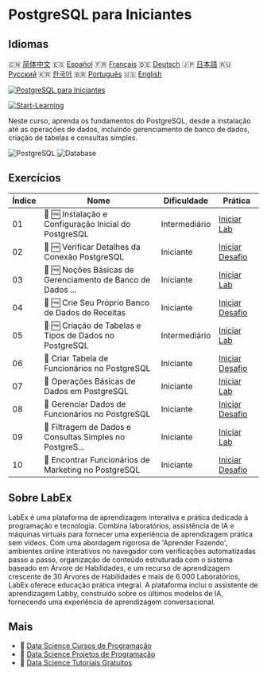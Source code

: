 # PostgreSQL para Iniciantes

## Idiomas

🇨🇳 [简体中文](README_zh.md) 🇪🇸 [Español](README_es.md) 🇫🇷 [Français](README_fr.md) 🇩🇪 [Deutsch](README_de.md) 🇯🇵 [日本語](README_ja.md) 🇷🇺 [Русский](README_ru.md) 🇰🇷 [한국어](README_ko.md) 🇧🇷 [Português](README_pt.md) 🇺🇸 [English](README.md) 

[![PostgreSQL para Iniciantes](https://cover-creator.labex.io/postgresql-for-beginners.png?lang=pt)](https://labex.io/pt/courses/postgresql-for-beginners)

[![Start-Learning](https://img.shields.io/badge/Start-Learning-whitesmoke?style=for-the-badge)](https://labex.io/pt/courses/postgresql-for-beginners)

Neste curso, aprenda os fundamentos do PostgreSQL, desde a instalação até as operações de dados, incluindo gerenciamento de banco de dados, criação de tabelas e consultas simples.

![PostgreSQL](https://img.shields.io/badge/PostgreSQL-whitesmoke?style=for-the-badge&logo=postgresql)
![Database](https://img.shields.io/badge/Database-whitesmoke?style=for-the-badge&logo=database)


## Exercícios

|   Índice | Nome                                                        | Dificuldade   | Prática                                                                                                                                   |
|----------|-------------------------------------------------------------|---------------|-------------------------------------------------------------------------------------------------------------------------------------------|
|       01 | 📖 🆓 Instalação e Configuração Inicial do PostgreSQL       | Intermediário | <a target='_blank' href='https://labex.io/pt/tutorials/postgresql-installation-and-initial-setup-of-postgresql-550900'>Iniciar Lab</a>    |
|       02 | 🎯 🆓 Verificar Detalhes da Conexão PostgreSQL              | Iniciante     | <a target='_blank' href='https://labex.io/pt/tutorials/postgresql-verify-postgresql-connection-details-551083'>Iniciar Desafio</a>        |
|       03 | 📖 🆓 Noções Básicas de Gerenciamento de Banco de Dados ... | Iniciante     | <a target='_blank' href='https://labex.io/pt/tutorials/postgresql-database-management-basics-with-postgresql-550899'>Iniciar Lab</a>      |
|       04 | 🎯 🆓 Crie Seu Próprio Banco de Dados de Receitas           | Iniciante     | <a target='_blank' href='https://labex.io/pt/tutorials/postgresql-create-your-own-recipe-database-551100'>Iniciar Desafio</a>             |
|       05 | 📖 🆓 Criação de Tabelas e Tipos de Dados no PostgreSQL     | Intermediário | <a target='_blank' href='https://labex.io/pt/tutorials/postgresql-postgresql-table-creation-and-data-types-550901'>Iniciar Lab</a>        |
|       06 | 🎯  Criar Tabela de Funcionários no PostgreSQL              | Iniciante     | <a target='_blank' href='https://labex.io/pt/tutorials/postgresql-create-employee-table-in-postgresql-551115'>Iniciar Desafio</a>         |
|       07 | 📖  Operações Básicas de Dados em PostgreSQL                | Iniciante     | <a target='_blank' href='https://labex.io/pt/tutorials/postgresql-basic-data-operations-in-postgresql-550897'>Iniciar Lab</a>             |
|       08 | 🎯  Gerenciar Dados de Funcionários no PostgreSQL           | Iniciante     | <a target='_blank' href='https://labex.io/pt/tutorials/postgresql-manage-employee-data-in-postgresql-551130'>Iniciar Desafio</a>          |
|       09 | 📖  Filtragem de Dados e Consultas Simples no PostgreS...   | Iniciante     | <a target='_blank' href='https://labex.io/pt/tutorials/postgresql-data-filtering-and-simple-queries-in-postgresql-550898'>Iniciar Lab</a> |
|       10 | 🎯  Encontrar Funcionários de Marketing no PostgreSQL       | Iniciante     | <a target='_blank' href='https://labex.io/pt/tutorials/postgresql-find-marketing-employees-in-postgresql-551146'>Iniciar Desafio</a>      |

## Sobre LabEx

LabEx é uma plataforma de aprendizagem interativa e prática dedicada à programação e tecnologia. Combina laboratórios, assistência de IA e máquinas virtuais para fornecer uma experiência de aprendizagem prática sem vídeos. Com uma abordagem rigorosa de 'Aprender Fazendo', ambientes online interativos no navegador com verificações automatizadas passo a passo, organização de conteúdo estruturada com o sistema baseado em Árvore de Habilidades, e um recurso de aprendizagem crescente de 30 Árvores de Habilidades e mais de 6.000 Laboratórios, LabEx oferece educação prática integral. A plataforma inclui o assistente de aprendizagem Labby, construído sobre os últimos modelos de IA, fornecendo uma experiência de aprendizagem conversacional.

## Mais

- 🔗 [Data Science Cursos de Programação](https://github.com/labex-labs/awesome-programming-courses)
- 🔗 [Data Science Projetos de Programação](https://github.com/labex-labs/awesome-programming-projects)
- 🔗 [Data Science Tutoriais Gratuitos](https://github.com/labex-labs/data-science-free-tutorials)

